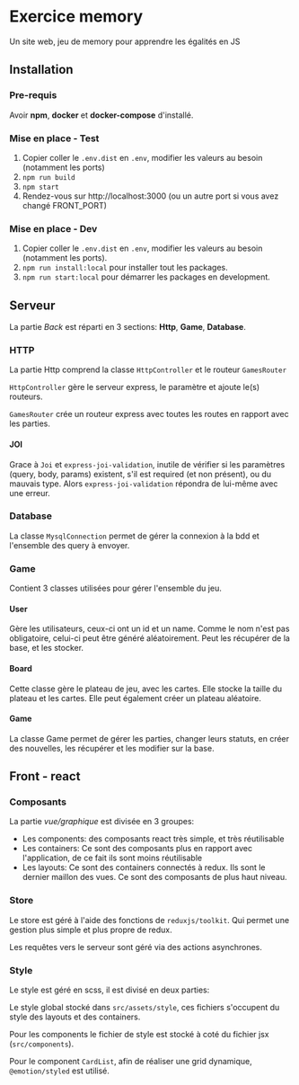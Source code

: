 # Exercice memory
Un site web, jeu de memory pour apprendre les égalités en JS

## Installation
### Pre-requis
Avoir **npm**, **docker** et **docker-compose** d'installé.

### Mise en place - Test
1. Copier coller le `.env.dist` en `.env`, modifier les valeurs au besoin (notamment les ports)
2. `npm run build`
3. `npm start`
4. Rendez-vous sur http://localhost:3000 (ou un autre port si vous avez changé FRONT_PORT)

### Mise en place - Dev
1. Copier coller le `.env.dist` en `.env`, modifier les valeurs au besoin (notamment les ports).
2. `npm run install:local` pour installer tout les packages.
3. `npm run start:local` pour démarrer les packages en development.



## Serveur
La partie *Back* est réparti en 3 sections: **Http**,  **Game**, **Database**.

### HTTP
La partie Http comprend la classe `HttpController` et le routeur `GamesRouter`

`HttpController` gère le serveur express, le paramètre et ajoute le(s) routeurs.

`GamesRouter` crée un routeur express avec toutes les routes en rapport avec les parties.

#### JOI
Grace à `Joi` et `express-joi-validation`, inutile de vérifier si 
les paramètres (query, body, params) existent, s'il est required (et non présent),
ou du mauvais type. Alors `express-joi-validation` répondra de lui-même avec une erreur.

### Database
La classe `MysqlConnection` permet de gérer la connexion à la bdd et l'ensemble des query à envoyer.

### Game
Contient 3 classes utilisées pour gérer l'ensemble du jeu.

#### User
Gère les utilisateurs, ceux-ci ont un id et un name. Comme le nom n'est pas obligatoire,
celui-ci peut être généré aléatoirement. Peut les récupérer de la base, et les stocker.

#### Board
Cette classe gère le plateau de jeu, avec les cartes. Elle stocke la taille
du plateau et les cartes. Elle peut également créer un plateau aléatoire.

#### Game
La classe Game permet de gérer les parties, 
changer leurs statuts, en créer des nouvelles, les récupérer et les modifier sur la base.



## Front - react
### Composants
La partie *vue/graphique* est divisée en 3 groupes:
- Les components: des composants react très simple, et très réutilisable
- Les containers: Ce sont des composants plus en rapport avec l'application, de ce fait ils sont moins réutilisable
- Les layouts: Ce sont des containers connectés à redux. Ils sont le dernier maillon des vues. 
  Ce sont des composants de plus haut niveau.
  
### Store
Le store est géré à l'aide des fonctions de `reduxjs/toolkit`. Qui permet une 
gestion plus simple et plus propre de redux. 

Les requêtes vers le serveur sont géré via des actions asynchrones.

### Style
Le style est géré en scss, il est divisé en deux parties:

Le style global stocké dans `src/assets/style`, ces fichiers s'occupent
du style des layouts et des containers.

Pour les components le fichier de style est stocké à coté du fichier jsx 
(`src/components`).

Pour le component `CardList`, afin de réaliser une grid dynamique, 
`@emotion/styled` est utilisé.
